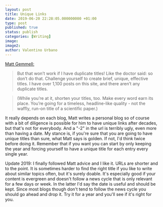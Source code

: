 ```yaml
---
layout: post
title: Unique Links
date: 2019-06-20 22:28:05.000000000 +01:00
type: post
published: true
status: publish
categories: [Writing]
image:
image2:
author: Valentino Urbano
---
```


<!-- 2015-02-25 -->
[Matt Gemmell:](https://mattgemmell.com/permalinks/)


>But that won’t work if I have duplicate titles!
Like the doctor said: so don’t do that. Challenge yourself to create brief, unique, effective titles. I have over 1,100 posts on this site, and there aren’t any duplicate titles.

>(While you’re at it, shorten your titles, too. Make every word earn its place. You’re going for a timeless, headline-like quality - not the waffly, run-on title of a scientific paper.)

It really depends on each blog, Matt writes a personal blog so of course with a bit of diligence is possible for him to have unique links after decades, but that's not for everybody. And a "-2" in the url is terribly ugly, even more than having a date. My stance is, if you're sure that you are going to have unique titles than sure, what Matt says is golden. If not, I'd think twice before doing it. Remember that if you want you can start by only keeping the year and forcing yourself to have a unique title for each entry every single year.

Update 2019: I finally followed Matt advice and I like it. URLs are shorter and to the point. It is sometimes harder to find the right title if you like to write about similar topics often, but it's surely doable. It's especially good if your content is evergreen and doesn't follow a news cycle that is only relevant for a few days or week. In the latter I'd say the date is useful and should be kept. Since most blogs though don't tend to follow the news cycle you should go ahead and drop it. Try it for a year and you'll see if it's right for you.